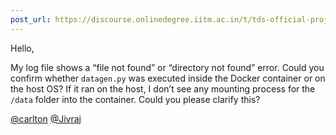 ```yaml
---
post_url: https://discourse.onlinedegree.iitm.ac.in/t/tds-official-project1-discrepencies/171141/105
---
```

Hello,

My log file shows a “file not found” or “directory not found” error. Could you confirm whether `datagen.py` was executed inside the Docker container or on the host OS? If it ran on the host, I don’t see any mounting process for the `/data` folder into the container. Could you please clarify this?

[@carlton](/u/carlton) [@Jivraj](/u/jivraj)